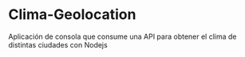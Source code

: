 # Clima-Geolocation
Aplicación de consola que consume una API para obtener el clima de distintas ciudades con Nodejs
